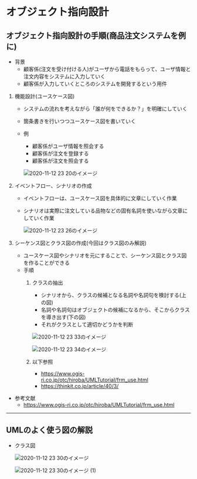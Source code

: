 # オブジェクト指向設計

## オブジェクト指向設計の手順(商品注文システムを例に)

- 背景
    - 顧客係(注文を受け付ける人)がユーザから電話をもらって、ユーザ情報と注文内容をシステムに入力していく
    - 顧客係が入力していくところのシステムを開発するという用件

1. 機能設計(ユースケース図)
    - システムの流れを考えながら「誰が何をできるか？」を明確にしていく
    - 箇条書きを行いつつユースケース図を書いていく
    - 例
        - 顧客係がユーザ情報を照会する
        - 顧客係が注文を登録する
        - 顧客係が注文を照会する

        ![2020-11-12 23 20のイメージ](https://user-images.githubusercontent.com/53253817/98951495-a9fb8d00-253d-11eb-9089-12060916857e.jpeg)


2. イベントフロー、シナリオの作成
    - イベントフローは、ユースケース図を具体的に文章にしていく作業
    - シナリオは実際に注文している品物などの固有名詞を使いながら文章にしていく作業

        ![2020-11-12 23 26のイメージ](https://user-images.githubusercontent.com/53253817/98952180-7ec56d80-253e-11eb-9b3c-48deac19001d.jpeg)

3. シーケンス図とクラス図の作成(今回はクラス図のみ解説)
    - ユースケース図やシナリオを元にすることで、シーケンス図とクラス図を作ることができる
    - 手順
        1. クラスの抽出
            - シナリオから、クラスの候補となる名詞や名詞句を検討する(上の図)
            - 名詞や名詞句はオブジェクトの候補になるから、そこからクラスを導き出す(下の図)
            - それがクラスとして適切かどうかを判断

            ![2020-11-12 23 33のイメージ](https://user-images.githubusercontent.com/53253817/98953024-80dbfc00-253f-11eb-8c8b-c2827df4e98b.jpeg)

            ![2020-11-12 23 34のイメージ](https://user-images.githubusercontent.com/53253817/98953109-9a7d4380-253f-11eb-8b47-f42e74fdd1a7.jpeg)

        2. 以下参照
            - https://www.ogis-ri.co.jp/otc/hiroba/UMLTutorial/frm_use.html
            - https://thinkit.co.jp/article/40/3/

- 参考文献
    - https://www.ogis-ri.co.jp/otc/hiroba/UMLTutorial/frm_use.html

---

## UMLのよく使う図の解説

- クラス図

    ![2020-11-12 23 30のイメージ](https://user-images.githubusercontent.com/53253817/98952656-0ca15880-253f-11eb-86a4-60d01431b6c7.jpeg)

    ![2020-11-12 23 30のイメージ (1)](https://user-images.githubusercontent.com/53253817/98952660-0f03b280-253f-11eb-8c63-be0188d2f6cb.jpeg)
